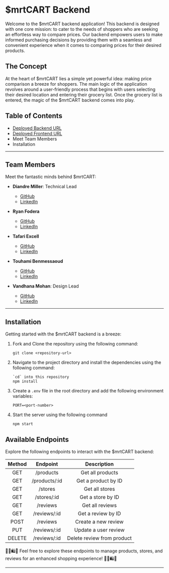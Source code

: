 # $mrtCART Backend

Welcome to the $mrtCART backend application! This backend is designed with one core mission: to cater to the needs of shoppers who are seeking an effortless way to compare prices. Our backend empowers users to make informed purchasing decisions by providing them with a seamless and convenient experience when it comes to comparing prices for their desired products.

## The Concept

At the heart of $mrtCART lies a simple yet powerful idea: making price comparison a breeze for shoppers. The main logic of the application revolves around a user-friendly process that begins with users selecting their desired location and entering their grocery list. Once the grocery list is entered, the magic of the $mrtCART backend comes into play.

## Table of Contents

- [Deployed Backend URL](https://)
- [Deployed Frontend URL](https://)
- Meet Team Members
- Installation

---

## Team Members

Meet the fantastic minds behind $mrtCART:

- **Diandre Miller**: Technical Lead

  - [GitHub](https://github.com/DiandreMiller)
  - [LinkedIn](https://www.linkedin.com/in/diandre-miller/)

- **Ryan Fodera**

  - [GitHub](https://github.com/ryanfodera)
  - [LinkedIn](https://www.linkedin.com/in/ryan-fodera/)

- **Tafari Excell**

  - [GitHub](https://github.com/Tafarigit)
  - [LinkedIn](https://www.linkedin.com/in/tafari-e-7a5554110/)

- **Touhami Benmessaoud**

  - [GitHub](https://github.com/touhami-ben)
  - [LinkedIn](https://www.linkedin.com/in/touhami-benmessaoud-aaa072259/)

- **Vandhana Mohan**: Design Lead
  - [GitHub](https://github.com/Vandhana-Mohan)
  - [LinkedIn](https://www.linkedin.com/in/vandhanamohan/)

---

## Installation

Getting started with the $mrtCART backend is a breeze:

1. Fork and Clone the repository using the following command:

   ```
   git clone <repository-url>
   ```

2. Navigate to the project directory and install the dependencies using the following command:

   ```
   `cd` into this repository
   npm install
   ```

3. Create a `.env` file in the root directory and add the following environment variables:

   ```
   PORT=<port-number>
   ```

4. Start the server using the following command

   ```
   npm start
   ```

## Available Endpoints

Explore the following endpoints to interact with the $mrtCART backend:

| Method |   Endpoint    |        Description         |
| :----: | :-----------: | :------------------------: |
|  GET   |   /products   |      Get all products      |
|  GET   | /products/:id |    Get a product by ID     |
|  GET   |    /stores    |       Get all stores       |
|  GET   |  /stores/:id  |     Get a store by ID      |
|  GET   |   /reviews    |      Get all reviews       |
|  GET   | /reviews/:id  |     Get a review by ID     |
|  POST  |   /reviews    |    Create a new review     |
|  PUT   | /reviews/:id  |    Update a user review    |
| DELETE | /reviews/:id  | Delete review from product |

🍓🛒🛍🍓 Feel free to explore these endpoints to manage products, stores, and reviews for an enhanced shopping experience! 🍓🛒🛍🍓

---
